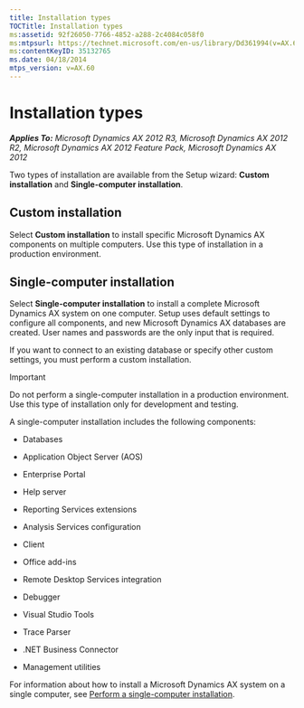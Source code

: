 ```yaml
---
title: Installation types
TOCTitle: Installation types
ms:assetid: 92f26050-7766-4852-a288-2c4084c058f0
ms:mtpsurl: https://technet.microsoft.com/en-us/library/Dd361994(v=AX.60)
ms:contentKeyID: 35132765
ms.date: 04/18/2014
mtps_version: v=AX.60
---
```


# Installation types 


_**Applies To:** Microsoft Dynamics AX 2012 R3, Microsoft Dynamics AX 2012 R2, Microsoft Dynamics AX 2012 Feature Pack, Microsoft Dynamics AX 2012_

Two types of installation are available from the Setup wizard: **Custom installation** and **Single-computer installation**.

## Custom installation

Select **Custom installation** to install specific Microsoft Dynamics AX components on multiple computers. Use this type of installation in a production environment.

## Single-computer installation

Select **Single-computer installation** to install a complete Microsoft Dynamics AX system on one computer. Setup uses default settings to configure all components, and new Microsoft Dynamics AX databases are created. User names and passwords are the only input that is required.

If you want to connect to an existing database or specify other custom settings, you must perform a custom installation.


> [!IMPORTANT]
> <P>Do not perform a single-computer installation in a production environment. Use this type of installation only for development and testing.</P>



A single-computer installation includes the following components:

  - Databases

  - Application Object Server (AOS)

  - Enterprise Portal

  - Help server

  - Reporting Services extensions

  - Analysis Services configuration

  - Client

  - Office add-ins

  - Remote Desktop Services integration

  - Debugger

  - Visual Studio Tools

  - Trace Parser

  - .NET Business Connector

  - Management utilities

For information about how to install a Microsoft Dynamics AX system on a single computer, see [Perform a single-computer installation](perform-a-single-computer-installation.md).

  


